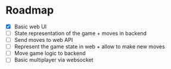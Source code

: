 # Roadmap

- [x] Basic web UI
- [ ] State representation of the game + moves in backend
- [ ] Send moves to web API
- [ ] Represent the game state in web + allow to make new moves
- [ ] Move game logic to backend
- [ ] Basic multiplayer via websocket
